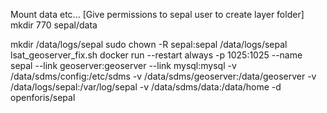 Mount data etc...
[Give permissions to sepal user to create layer folder]
mkdir 770 sepal/data

mkdir /data/logs/sepal
sudo chown -R sepal:sepal /data/logs/sepal
lsat_geoserver_fix.sh
docker run --restart always -p 1025:1025 --name sepal --link geoserver:geoserver --link mysql:mysql -v /data/sdms/config:/etc/sdms -v /data/sdms/geoserver:/data/geoserver -v /data/logs/sepal:/var/log/sepal -v /data/sdms/data:/data/home -d openforis/sepal
